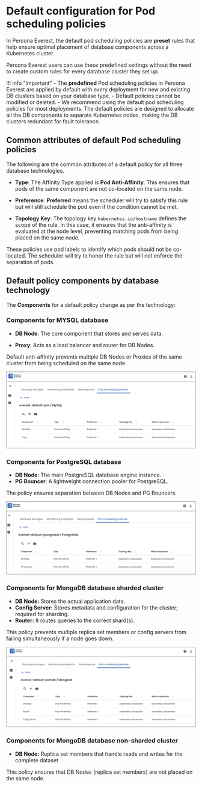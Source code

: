 # Default configuration for Pod scheduling policies

In Percona Everest, the default pod scheduling policies are **preset** rules that help ensure optimal placement of database components across a Kubernetes cluster.

Percona Everest users can use these predefined settings without the need to create custom rules for every database cluster they set up. 


!!! info "Important"
    - The **predefined** Pod scheduling policies in Percona Everest are applied by default with every deployment for new and existing DB clusters based on your database type.
    - Default policies cannot be modified or deleted.
    - We recommend using the default pod scheduling policies for most deployments. The default policies are designed to allocate all the DB components to separate Kubernetes nodes, making the DB clusters redundant for fault tolerance.
    

## Common attributes of default Pod scheduling policies

The following are the common attributes of a default policy for all three database technologies.

- **Type**: The Affinity Type applied is **Pod Anti-Affinity**. This ensures that pods of the same component are not co-located on the same node.

- **Preference**: **Preferred** means the scheduler will try to satisfy this rule but will still schedule the pod even if the condition cannot be met.

- **Topology Key**: The topology key `kubernetes.io/hostname` defines the scope of the rule. In this case, it ensures that the anti-affinity is evaluated at the node level, preventing matching pods from being placed on the same node.


These policies use pod labels to identify which pods should not be co-located. The scheduler will try to honor the rule but will not enforce the separation of pods.
 
##  Default policy components by database technology

The **Components** for a default policy change as per the technology:

### Components for MYSQL database

- **DB Node**: The core component that stores and serves data.

- **Proxy**: Acts as a load balancer and router for DB Nodes.

Default anti-affinity prevents multiple DB Nodes or Proxies of the same cluster from being scheduled on the same node.

  ![!image](../images/mysql_default_policy.png)


### Components for PostgreSQL database

- **DB Node**: The main PostgreSQL database engine instance.
- **PG Bouncer**: A lightweight connection pooler for PostgreSQL.


The policy ensures separation between DB Nodes and PG Bouncers.

![!image](../images/pg_default_policy.png)


### Components for MongoDB database sharded cluster

- **DB Node:** Stores the actual application data.
- **Config Server:** Stores metadata and configuration for the cluster; required for sharding.
- **Router:** It routes queries to the correct shard(s).


This policy prevents multiple replica set members or config servers from failing simultaneously if a node goes down.

![!image](../images/default_mongo_policy.png)

### Components for MongoDB database non-sharded cluster

- **DB Node:** Replica set members that handle reads and writes for the complete dataset

This policy ensures that DB Nodes (replica set members) are not placed on the same node.













 












